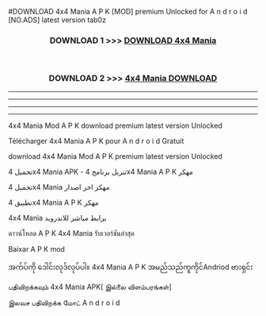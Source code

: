 #DOWNLOAD 4x4 Mania  A P K [MOD] premium Unlocked for A n d r o i d [NO.ADS] latest version tab0z



<div align="center">

<h3>DOWNLOAD 1 >>> <a href="https://teeasianyam.web.app?sq=4x4 Mania ">DOWNLOAD 4x4 Mania  </a></h3><br>

<h3>DOWNLOAD 2 >>> <a href="https://teeasianyam.web.app?sq=4x4 Mania  ">4x4 Mania   DOWNLOAD </a></h3>

</div>


----------------------------------------------------------

----------------------------------------------------------

----------------------------------------------------------

----------------------------------------------------------


4x4 Mania   Mod A P K download premium latest version Unlocked

Télécharger 4x4 Mania   A P K pour A n d r o i d Gratuit

download 4x4 Mania   Mod A P K premium latest version Unlocked

تحميل 4x4 Mania   APK - تنزيل برنامج 4x4 Mania   A P K مهكر

تحميل 4x4 Mania   مهكر اخر اصدار

تطبيق 4x4 Mania   A P K مهكر

4x4 Mania   برابط مباشر للاندرويد

ดาวน์โหลด A P K 4x4 Mania   รับเวอร์ชันล่าสุด

Baixar A P K mod

အက်ပ်ကို ဒေါင်းလုဒ်လုပ်ပါ။ 4x4 Mania   A P K အမည်သည်ကူကိုင်Andriod ဗားရှင်း

பதிவிறக்கவும் 4x4 Mania   APK[ இல்லை விளம்பரங்கள்] 
 
இலவச பதிவிறக்க மோட் A n d r o i d



